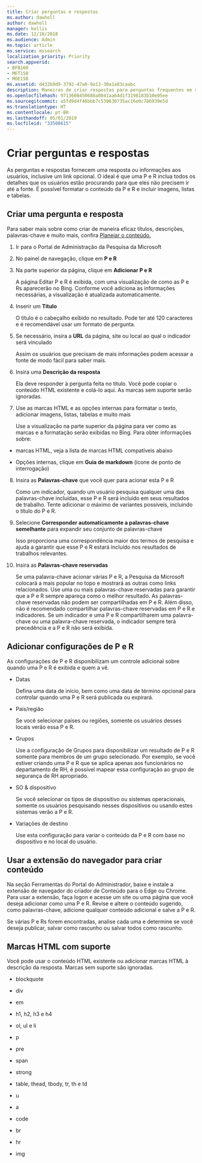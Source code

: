 ```yaml
---
title: Criar perguntas e respostas
ms.author: dawholl
author: dawholl
manager: kellis
ms.date: 12/18/2018
ms.audience: Admin
ms.topic: article
ms.service: mssearch
localization_priority: Priority
search.appverid:
- BFB160
- MET150
- MOE150
ms.assetid: d432b9d9-3792-47a0-9a13-30a1a83caabc
description: Maneiras de criar respostas para perguntas frequentes em seus resultados de trabalho da Pesquisa da Microsoft
ms.openlocfilehash: 9713608450688a0841aa64d1f3198183b10e05ee
ms.sourcegitcommit: a5fd9d4f46bbb7c539630735ac16e0c786939e5d
ms.translationtype: HT
ms.contentlocale: pt-BR
ms.lasthandoff: 05/01/2019
ms.locfileid: "33508615"
---
```

# <a name="create-qas"></a>Criar perguntas e respostas

As perguntas e respostas fornecem uma resposta ou informações aos usuários, inclusive um link opcional. O ideal é que uma P e R inclua todos os detalhes que os usuários estão procurando para que eles não precisem ir até a fonte. É possível formatar o conteúdo da P e R e incluir imagens, listas e tabelas.
  
## <a name="create-a-qa"></a>Criar uma pergunta e resposta

Para saber mais sobre como criar de maneira eficaz títulos, descrições, palavras-chave e muito mais, confira [Planejar o conteúdo.](plan-your-content.md)
  
1. Ir para o Portal de Administração da Pesquisa da Microsoft
    
2. No painel de navegação, clique em **P e R**
    
3. Na parte superior da página, clique em **Adicionar P e R**
    
    A página Editar P e R é exibida, com uma visualização de como as P e Rs aparecerão no Bing. Conforme você adiciona as informações necessárias, a visualização é atualizada automaticamente.
    
4. Inserir um **Título**
    
    O título é o cabeçalho exibido no resultado. Pode ter até 120 caracteres e é recomendável usar um formato de pergunta.
    
5. Se necessário, insira a **URL** da página, site ou local ao qual o indicador será vinculado 
    
    Assim os usuários que precisam de mais informações podem acessar a fonte de modo fácil para saber mais.
    
6. Insira uma **Descrição da resposta**
    
    Ela deve responder à pergunta feita no título. Você pode copiar o conteúdo HTML existente e colá-lo aqui. As marcas sem suporte serão ignoradas.
    
7. Use as marcas HTML e as opções internas para formatar o texto, adicionar imagens, listas, tabelas e muito mais
    
    Use a visualização na parte superior da página para ver como as marcas e a formatação serão exibidas no Bing. Para obter informações sobre:
    
  - marcas HTML, veja a lista de marcas HTML compatíveis abaixo
    
  - Opções internas, clique em **Guia de markdown** (ícone de ponto de interrogação) 
    
8. Insira as **Palavras-chave** que você quer para acionar esta P e R 
    
    Como um indicador, quando um usuário pesquisa qualquer uma das palavras-chave incluídas, esse P e R será incluído em seus resultados de trabalho. Tente adicionar o máximo de variantes possíveis, incluindo o título do P e R.
    
9. Selecione **Corresponder automaticamente a palavras-chave semelhante** para expandir seu conjunto de palavras-chave 
    
    Isso proporciona uma correspondência maior dos termos de pesquisa e ajuda a garantir que esse P e R estará incluído nos resultados de trabalhos relevantes.
    
10. Insira as **Palavras-chave reservadas**
    
    Se uma palavra-chave acionar várias P e R, a Pesquisa da Microsoft colocará a mais popular no topo e mostrará as outras como links relacionados. Use uma ou mais palavras-chave reservadas para garantir que a P e R sempre apareça como o melhor resultado. As palavras-chave reservadas não podem ser compartilhadas em P e R. Além disso, não é recomendado compartilhar palavras-chave reservadas em P e R e indicadores. Se um indicador e uma P e R compartilharem uma palavra-chave ou uma palavra-chave reservada, o indicador sempre terá precedência e a P e R não será exibida.
    
## <a name="add-qa-settings"></a>Adicionar configurações de P e R

As configurações de P e R disponibilizam um controle adicional sobre quando uma P e R é exibida e quem a vê.
  
- Datas
    
    Defina uma data de início, bem como uma data de término opcional para controlar quando uma P e R será publicada ou expirará.
    
- País/região
    
    Se você selecionar países ou regiões, somente os usuários desses locais verão essa P e R.
    
- Grupos
    
    Use a configuração de Grupos para disponibilizar um resultado de P e R somente para membros de um grupo selecionado. Por exemplo, se você estiver criando uma P e R que se aplica apenas aos funcionários no departamento de RH, é possível mapear essa configuração ao grupo de segurança de RH apropriado.
    
- SO &amp; dispositivo
    
    Se você selecionar os tipos de dispositivo ou sistemas operacionais, somente os usuários pesquisando nesses dispositivos ou usando estes sistemas verão a P e R.
    
- Variações de destino
    
    Use esta configuração para variar o conteúdo da P e R com base no dispositivo e no local do usuário.
    
## <a name="use-a-browser-extension-to-create-content"></a>Usar a extensão do navegador para criar conteúdo

Na seção Ferramentas do Portal do Administrador, baixe e instale a extensão de navegador do criador de Conteúdo para o Edge ou Chrome. Para usar a extensão, faça logon e acesse um site ou uma página que você deseja adicionar como uma P e R. Revise e altere o conteúdo sugerido, como palavras-chave, adicione qualquer conteúdo adicional e salve a P e R.
  
Se várias P e Rs forem encontradas, analise cada uma e determine se você deseja publicar, salvar como rascunho ou salvar todos como rascunho.
  
## <a name="supported-html-tags"></a>Marcas HTML com suporte

Você pode usar o conteúdo HTML existente ou adicionar marcas HTML à descrição da resposta. Marcas sem suporte são ignoradas.
  
- blockquote
    
- div
    
- em
    
- h1, h2, h3 e h4
    
- ol, ul e li
    
- p
    
- pre
    
- span
    
- strong
    
- table, thead, tbody, tr, th e td
    
- u
    
- a
    
- code
    
- br
    
- hr
    
- img

  

